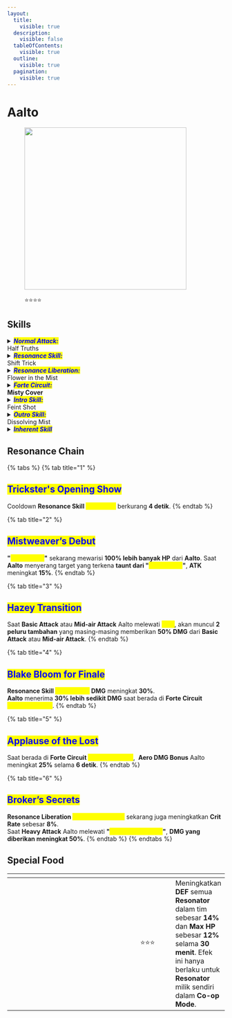 ```yaml
---
layout:
  title:
    visible: true
  description:
    visible: false
  tableOfContents:
    visible: true
  outline:
    visible: true
  pagination:
    visible: true
---
```


# Aalto

<figure><img src="https://wuthering.wiki/img/rolecard_1403.png" alt="" width="375"><figcaption><p><span data-gb-custom-inline data-tag="emoji" data-code="2b50">⭐</span><span data-gb-custom-inline data-tag="emoji" data-code="2b50">⭐</span><span data-gb-custom-inline data-tag="emoji" data-code="2b50">⭐</span><span data-gb-custom-inline data-tag="emoji" data-code="2b50">⭐</span></p></figcaption></figure>

## Skills

<details>

<summary><em><mark style="color:blue;"><strong>Normal Attack:</strong></mark></em><br>Half Truths</summary>

<mark style="color:blue;">**Basic Attack**</mark>\
Aalto menembakkan hingga **5 tembakan beruntun**, memberikan <img src="https://wuthering.wiki/img/element_4.png" alt="" data-size="line"> **Aero DMG**. **Basic Attack 4** akan menyebarkan _<mark style="color:yellow;">**Mist**</mark>_ ke depan yang bertahan selama **1.5 detik**.\
\
<mark style="color:blue;">**Heavy Attack**</mark>\
Aalto masuk ke _<mark style="color:yellow;">**aiming state**</mark>_ untuk menembakkan serangan yang lebih kuat. _<mark style="color:yellow;">**Aimed shot**</mark>_ yang ditembakkan setelah **charging** selesai akan memberikan <img src="https://wuthering.wiki/img/element_4.png" alt="" data-size="line"> **Aero DMG**.\
\
<mark style="color:blue;">**Mid-air Attack**</mark>\
Aalto mengonsumsi **STA** untuk melakukan **tembakan beruntun** ke target saat berada di udara, memberikan <img src="https://wuthering.wiki/img/element_4.png" alt="" data-size="line"> **Aero DMG**.\
\
<mark style="color:blue;">**Dodge Counter**</mark>\
Gunakan **Basic Attack** setelah berhasil melakukan **Dodge** untuk menyerang target, memberikan <img src="https://wuthering.wiki/img/element_4.png" alt="" data-size="line"> **Aero DMG**.

</details>

<details>

<summary><em><mark style="color:blue;"><strong>Resonance Skill:</strong></mark></em><br>Shift Trick</summary>

<mark style="color:blue;">**Mist Avatar**</mark>\
Mengeluarkan _<mark style="color:yellow;">**Mist**</mark>_ dan **1&#x20;**<mark style="color:yellow;">**Mist Avatar**</mark> untuk **menarik perhatian** target di sekitarnya. <mark style="color:yellow;">**Mist Avatar**</mark> mewarisi sebagian **HP Aalto** dan menghasilkan **6&#x20;**<mark style="color:yellow;">**Mist Bullets**</mark> di sekelilingnya, memberikan <img src="https://wuthering.wiki/img/element_4.png" alt="" data-size="line"> **Aero DMG**.

<mark style="color:blue;">**Mist Bullets**</mark>\
Menyerang dengan <img src="https://wuthering.wiki/img/element_4.png" alt="" data-size="line"> **Aero DMG**, dihitung sebagai **Resonance Skill DMG**.

</details>

<details>

<summary><em><mark style="color:blue;"><strong>Resonance Liberation:</strong></mark></em><br>Flower in the Mist</summary>

Menghasilkan ''_<mark style="color:yellow;">**Gate of Quandary**</mark>**''**_ di depan, memberikan <img src="https://wuthering.wiki/img/element_4.png" alt="" data-size="line"> **Aero DMG**. Saat peluru melewati ''_<mark style="color:yellow;">**Gate of Quandary**</mark>**''**_, **DMG** yang dihasilkan meningkat. ''_<mark style="color:yellow;">**Gate of Quandary**</mark>**''**_  bertahan selama **10 detik**.

</details>

<details>

<summary><em><mark style="color:blue;"><strong>Forte Circuit:</strong></mark></em><br><strong>Misty Cover</strong></summary>

Saat **Aalto** melewati _<mark style="color:yellow;">**Mist**</mark>_ atau ''_<mark style="color:yellow;">**Gate of Quandary**</mark>**''**_  dia memasuki <mark style="color:yellow;">**Mistcloak Dash**</mark>.

<mark style="color:blue;">**Mistcloak Dash**</mark>\
**Movement Speed** meningkat.\
Selama periode ini, <mark style="color:yellow;">**Mist Drops**</mark> akan terus dikonsumsi. Setiap **1** <mark style="color:yellow;">**Mist Drop**</mark> yang dikonsumsi akan menghasilkan **1** _<mark style="color:yellow;">**Mist Bullet**</mark>_

<mark style="color:blue;">**Mist Drops**</mark>\
**Aalto** bisa menyimpan hingga **6&#x20;**<mark style="color:yellow;">**Mist Drops**</mark>.\
Saat **Basic Attack** atau **Mid-air Attack** melewati _<mark style="color:yellow;">**Mist**</mark>_ dan mengenai target, <mark style="color:yellow;">**1 Mist Drop**</mark> akan dipulihkan.

</details>

<details>

<summary><em><mark style="color:blue;"><strong>Intro Skill:</strong></mark></em><br>Feint Shot</summary>

Aalto muncul tiba-tiba dan melakukan **tembakan beruntun dengan cepat**, memberikan <img src="https://wuthering.wiki/img/element_4.png" alt="" data-size="line"> **Aero DMG**.

</details>

<details>

<summary><em><mark style="color:blue;"><strong>Outro Skill:</strong></mark></em><br>Dissolving Mist</summary>

**Resonator** yang masuk mendapatkan <img src="https://wuthering.wiki/img/element_4.png" alt="" data-size="line"> **Aero DMG Amplified** sebesar **23%** selama **14 detik** atau sampai mereka diganti.

</details>

<details>

<summary><em><mark style="color:blue;"><strong>Inherent Skill</strong></mark></em></summary>

<mark style="color:blue;">**Perfect Performance**</mark>\
**Heavy Attack** Aalto akan selalu **Critical Hit**, dengan cooldown **30 detik** per trigger.

<mark style="color:blue;">**Mid-game Break**</mark>\
Saat berada dalam **Forte Circuit&#x20;**<mark style="color:yellow;">**Mistcloak Dash**</mark>, **STA** Aalto akan terus pulih secara bertahap.

</details>

## Resonance Chain

{% tabs %}
{% tab title="1" %}
## <mark style="color:blue;">Trickster's Opening Show</mark>

Cooldown **Resonance Skill&#x20;**<mark style="color:yellow;">**Shift Trick**</mark> berkurang **4 detik**.
{% endtab %}

{% tab title="2" %}
## <mark style="color:blue;">Mistweaver’s Debut</mark>

**"**<mark style="color:yellow;">**Mist Avatar**</mark>**"** sekarang mewarisi **100% lebih banyak HP** dari **Aalto**. Saat **Aalto** menyerang target yang terkena **taunt dari "**<mark style="color:yellow;">**Mist Avatar**</mark>**"**, **ATK** meningkat **15%**.
{% endtab %}

{% tab title="3" %}
## <mark style="color:blue;">Hazey Transition</mark>

Saat **Basic Attack** atau **Mid-air Attack** Aalto melewati _<mark style="color:yellow;">**Mist**</mark>_, akan muncul **2 peluru tambahan** yang masing-masing memberikan **50% DMG** dari **Basic Attack** atau **Mid-air Attack**.
{% endtab %}

{% tab title="4" %}
## <mark style="color:blue;">Blake Bloom for Finale</mark>

**Resonance Skill&#x20;**<mark style="color:yellow;">**Mist Bullets**</mark>**&#x20;DMG** meningkat **30%**.\
**Aalto** menerima **30% lebih sedikit DMG** saat berada di **Forte Circuit&#x20;**<mark style="color:yellow;">**Mistcloak Dash**</mark>.
{% endtab %}

{% tab title="5" %}
## <mark style="color:blue;">Applause of the Lost</mark>

Saat berada di **Forte Circuit&#x20;**<mark style="color:yellow;">**Mistcloak Dash**</mark>, <img src="https://wuthering.wiki/img/element_4.png" alt="" data-size="line"> **Aero DMG Bonus** Aalto meningkat **25%** selama **6 detik**.
{% endtab %}

{% tab title="6" %}
## <mark style="color:blue;">Broker’s Secrets</mark>

**Resonance Liberation&#x20;**<mark style="color:yellow;">**Flower in the Mist**</mark> sekarang juga meningkatkan **Crit Rate** sebesar **8%**.\
Saat **Heavy Attack** Aalto melewati **"**_<mark style="color:yellow;">**Gate of Quandary**</mark>_**"**, **DMG yang diberikan meningkat 50%**.
{% endtab %}
{% endtabs %}

## Special Food

<table data-header-hidden><thead><tr><th width="267"></th><th width="100" align="center"></th><th></th></tr></thead><tbody><tr><td><img src="https://api.hakush.in/ww/UI/UIResources/Common/Image/IconCook/T_IconCook_SP_05_UI.webp" alt=""></td><td align="center"><span data-gb-custom-inline data-tag="emoji" data-code="2b50">⭐</span><span data-gb-custom-inline data-tag="emoji" data-code="2b50">⭐</span><span data-gb-custom-inline data-tag="emoji" data-code="2b50">⭐</span></td><td>Meningkatkan <strong>DEF</strong> semua <strong>Resonator</strong> dalam tim sebesar <strong>14%</strong> dan <strong>Max HP</strong> sebesar <strong>12%</strong> selama <strong>30 menit</strong>. Efek ini hanya berlaku untuk <strong>Resonator</strong> milik sendiri dalam <strong>Co-op Mode</strong>.</td></tr></tbody></table>
